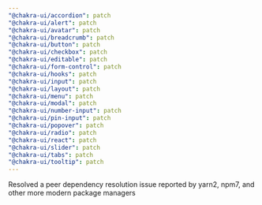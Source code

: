 ```yaml
---
"@chakra-ui/accordion": patch
"@chakra-ui/alert": patch
"@chakra-ui/avatar": patch
"@chakra-ui/breadcrumb": patch
"@chakra-ui/button": patch
"@chakra-ui/checkbox": patch
"@chakra-ui/editable": patch
"@chakra-ui/form-control": patch
"@chakra-ui/hooks": patch
"@chakra-ui/input": patch
"@chakra-ui/layout": patch
"@chakra-ui/menu": patch
"@chakra-ui/modal": patch
"@chakra-ui/number-input": patch
"@chakra-ui/pin-input": patch
"@chakra-ui/popover": patch
"@chakra-ui/radio": patch
"@chakra-ui/react": patch
"@chakra-ui/slider": patch
"@chakra-ui/tabs": patch
"@chakra-ui/tooltip": patch
---
```


Resolved a peer dependency resolution issue reported by yarn2, npm7, and other
more modern package managers
